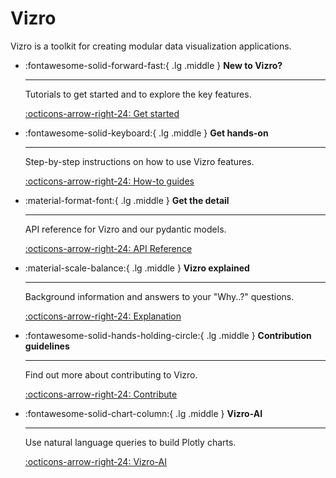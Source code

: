 # Vizro

Vizro is a toolkit for creating modular data visualization applications.


<div class="grid cards" markdown>

-   :fontawesome-solid-forward-fast:{ .lg .middle } __New to Vizro?__

    ---

    Tutorials to get started and to explore the key features.

    [:octicons-arrow-right-24: Get started](pages/tutorials/first-dashboard/)

-   :fontawesome-solid-keyboard:{ .lg .middle } __Get hands-on__

    ---

    Step-by-step instructions on how to use Vizro features.

    [:octicons-arrow-right-24: How-to guides](pages/user-guides/dashboard/)

-   :material-format-font:{ .lg .middle } __Get the detail__

    ---

    API reference for Vizro and our pydantic models.

    [:octicons-arrow-right-24: API Reference](pages/API-reference/vizro/)

-   :material-scale-balance:{ .lg .middle } __Vizro explained__

    ---

    Background information and answers to your "Why..?" questions.

    [:octicons-arrow-right-24: Explanation](pages/explanation/why-vizro/)

-   :fontawesome-solid-hands-holding-circle:{ .lg .middle } __Contribution guidelines__

    ---

    Find out more about contributing to Vizro.

    [:octicons-arrow-right-24: Contribute](pages/development/contributing/)

-   :fontawesome-solid-chart-column:{ .lg .middle } __Vizro-AI__

    ---

    Use natural language queries to build Plotly charts.

    [:octicons-arrow-right-24: Vizro-AI](https://vizro.readthedocs.io/projects/vizro-ai/en/latest/)


</div>
